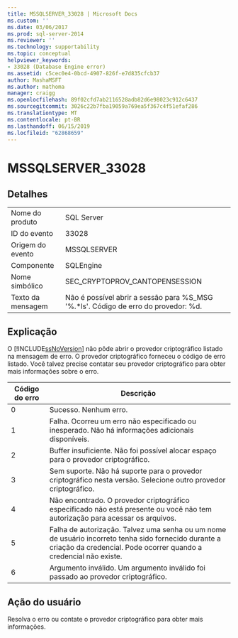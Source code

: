 ```yaml
---
title: MSSQLSERVER_33028 | Microsoft Docs
ms.custom: ''
ms.date: 03/06/2017
ms.prod: sql-server-2014
ms.reviewer: ''
ms.technology: supportability
ms.topic: conceptual
helpviewer_keywords:
- 33028 (Database Engine error)
ms.assetid: c5cec0e4-0bcd-4907-826f-e7d835cfcb37
author: MashaMSFT
ms.author: mathoma
manager: craigg
ms.openlocfilehash: 89f02cfd7ab2116528adb82d6e98023c912c6437
ms.sourcegitcommit: 3026c22b7fba19059a769ea5f367c4f51efaf286
ms.translationtype: MT
ms.contentlocale: pt-BR
ms.lasthandoff: 06/15/2019
ms.locfileid: "62868659"
---
```

# <a name="mssqlserver33028"></a>MSSQLSERVER_33028
    
## <a name="details"></a>Detalhes  
  
|||  
|-|-|  
|Nome do produto|SQL Server|  
|ID do evento|33028|  
|Origem do evento|MSSQLSERVER|  
|Componente|SQLEngine|  
|Nome simbólico|SEC_CRYPTOPROV_CANTOPENSESSION|  
|Texto da mensagem|Não é possível abrir a sessão para %S_MSG '%.*ls'. Código de erro do provedor: %d.|  
  
## <a name="explanation"></a>Explicação  
 O [!INCLUDE[ssNoVersion](../../includes/ssnoversion-md.md)] não pôde abrir o provedor criptográfico listado na mensagem de erro. O provedor criptográfico forneceu o código de erro listado. Você talvez precise contatar seu provedor criptográfico para obter mais informações sobre o erro.  
  
|Código do erro|Descrição|  
|----------------|-----------------|  
|0|Sucesso. Nenhum erro.|  
|1|Falha. Ocorreu um erro não especificado ou inesperado. Não há informações adicionais disponíveis.|  
|2|Buffer insuficiente. Não foi possível alocar espaço para o provedor criptográfico.|  
|3|Sem suporte. Não há suporte para o provedor criptográfico nesta versão. Selecione outro provedor criptográfico.|  
|4|Não encontrado. O provedor criptográfico especificado não está presente ou você não tem autorização para acessar os arquivos.|  
|5|Falha de autorização. Talvez uma senha ou um nome de usuário incorreto tenha sido fornecido durante a criação da credencial. Pode ocorrer quando a credencial não existe.|  
|6|Argumento inválido. Um argumento inválido foi passado ao provedor criptográfico.|  
  
## <a name="user-action"></a>Ação do usuário  
 Resolva o erro ou contate o provedor criptográfico para obter mais informações.  
  
  
